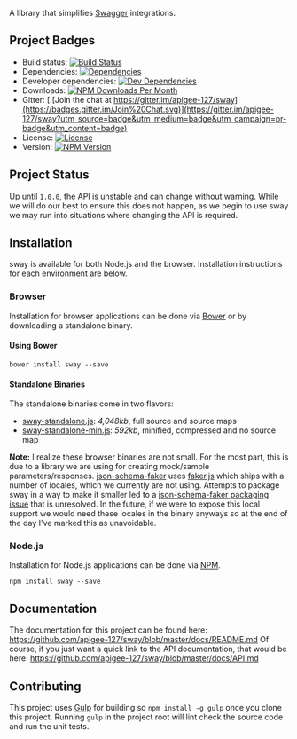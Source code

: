 A library that simplifies [Swagger][swagger] integrations.

## Project Badges

* Build status: [![Build Status](https://travis-ci.org/apigee-127/sway.svg)](https://travis-ci.org/apigee-127/sway)
* Dependencies: [![Dependencies](https://david-dm.org/apigee-127/sway.svg)](https://david-dm.org/apigee-127/sway)
* Developer dependencies: [![Dev Dependencies](https://david-dm.org/apigee-127/sway/dev-status.svg)](https://david-dm.org/apigee-127/sway#info=devDependencies&view=table)
* Downloads: [![NPM Downloads Per Month](http://img.shields.io/npm/dm/sway.svg)](https://www.npmjs.org/package/sway)
* Gitter: [![Join the chat at https://gitter.im/apigee-127/sway](https://badges.gitter.im/Join%20Chat.svg)](https://gitter.im/apigee-127/sway?utm_source=badge&utm_medium=badge&utm_campaign=pr-badge&utm_content=badge)
* License: [![License](http://img.shields.io/npm/l/sway.svg)](https://github.com/apigee-127/sway/blob/master/LICENSE)
* Version: [![NPM Version](http://img.shields.io/npm/v/sway.svg)](https://www.npmjs.org/package/sway)

## Project Status

Up until `1.0.0`, the API is unstable and can change without warning.  While we will do our best to ensure this does
not happen, as we begin to use sway we may run into situations where changing the API is required.

## Installation

sway is available for both Node.js and the browser.  Installation instructions for each environment are below.

### Browser

Installation for browser applications can be done via [Bower][bower] or by downloading a standalone binary.

#### Using Bower

```
bower install sway --save
```

#### Standalone Binaries

The standalone binaries come in two flavors:

* [sway-standalone.js](https://raw.github.com/apigee-127/sway/master/browser/sway.js): _4,048kb_, full source  and source maps
* [sway-standalone-min.js](https://raw.github.com/apigee-127/sway/master/browser/sway-min.js): _592kb_, minified, compressed and no source map

**Note:** I realize these browser binaries are not small.  For the most part, this is due to a library we are using for
creating mock/sample parameters/responses.  [json-schema-faker](https://github.com/pateketrueke/json-schema-faker) uses
[faker.js](https://github.com/Marak/faker.js) which ships with a number of locales, which we currently are not using.
Attempts to package sway in a way to make it smaller led to a
[json-schema-faker packaging issue](https://github.com/pateketrueke/json-schema-faker/issues/56) that is unresolved.  In
the future, if we were to expose this local support we would need these locales in the binary anyways so at the end of
the day I've marked this as unavoidable.

### Node.js

Installation for Node.js applications can be done via [NPM][npm].

```
npm install sway --save
```

## Documentation

The documentation for this project can be found here: https://github.com/apigee-127/sway/blob/master/docs/README.md
Of course, if you just want a quick link to the API documentation, that would be here: https://github.com/apigee-127/sway/blob/master/docs/API.md

## Contributing

This project uses [Gulp][gulp] for building so `npm install -g gulp` once you clone this project.  Running `gulp` in the
project root will lint check the source code and run the unit tests.

[bower]: http://bower.io/
[gulp]: http://gulpjs.com/
[npm]: https://www.npmjs.org/
[swagger]: http://swagger.io
